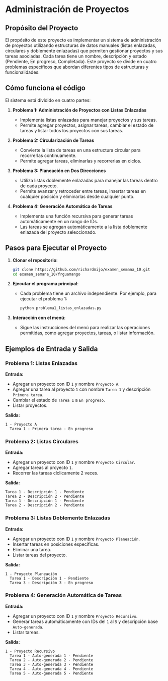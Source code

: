 # Administración de Proyectos

## Propósito del Proyecto
El propósito de este proyecto es implementar un sistema de administración de proyectos utilizando estructuras de datos manuales (listas enlazadas, circulares y doblemente enlazadas) que permiten gestionar proyectos y sus tareas asociadas. Cada tarea tiene un nombre, descripción y estado (Pendiente, En progreso, Completada). Este proyecto se divide en cuatro problemas específicos que abordan diferentes tipos de estructuras y funcionalidades.

## Cómo funciona el código
El sistema está dividido en cuatro partes:

1. **Problema 1: Administración de Proyectos con Listas Enlazadas**
   - Implementa listas enlazadas para manejar proyectos y sus tareas.
   - Permite agregar proyectos, asignar tareas, cambiar el estado de tareas y listar todos los proyectos con sus tareas.

2. **Problema 2: Circularización de Tareas**
   - Convierte la lista de tareas en una estructura circular para recorrerlas continuamente.
   - Permite agregar tareas, eliminarlas y recorrerlas en ciclos.

3. **Problema 3: Planeación en Dos Direcciones**
   - Utiliza listas doblemente enlazadas para manejar las tareas dentro de cada proyecto.
   - Permite avanzar y retroceder entre tareas, insertar tareas en cualquier posición y eliminarlas desde cualquier punto.

4. **Problema 4: Generación Automática de Tareas**
   - Implementa una función recursiva para generar tareas automáticamente en un rango de IDs.
   - Las tareas se agregan automáticamente a la lista doblemente enlazada del proyecto seleccionado.

## Pasos para Ejecutar el Proyecto
1. **Clonar el repositorio**:
   ```bash
   git clone https://github.com/richardmijo/examen_semana_10.git
   cd examen_semana_10/frguamango
   ```

2. **Ejecutar el programa principal**:
   - Cada problema tiene un archivo independiente. Por ejemplo, para ejecutar el problema 1:
     ```bash
     python problema1_listas_enlazadas.py
     ```

3. **Interacción con el menú**:
   - Sigue las instrucciones del menú para realizar las operaciones permitidas, como agregar proyectos, tareas, o listar información.

## Ejemplos de Entrada y Salida

### Problema 1: Listas Enlazadas
**Entrada:**
- Agregar un proyecto con ID `1` y nombre `Proyecto A`.
- Agregar una tarea al proyecto `1` con nombre `Tarea 1` y descripción `Primera tarea`.
- Cambiar el estado de `Tarea 1` a `En progreso`.
- Listar proyectos.

**Salida:**
```
1 - Proyecto A
  Tarea 1 - Primera tarea - En progreso
```

### Problema 2: Listas Circulares
**Entrada:**
- Agregar un proyecto con ID `1` y nombre `Proyecto Circular`.
- Agregar tareas al proyecto `1`.
- Recorrer las tareas cíclicamente 2 veces.

**Salida:**
```
Tarea 1 - Descripción 1 - Pendiente
Tarea 2 - Descripción 2 - Pendiente
Tarea 1 - Descripción 1 - Pendiente
Tarea 2 - Descripción 2 - Pendiente
```

### Problema 3: Listas Doblemente Enlazadas
**Entrada:**
- Agregar un proyecto con ID `1` y nombre `Proyecto Planeación`.
- Insertar tareas en posiciones específicas.
- Eliminar una tarea.
- Listar tareas del proyecto.

**Salida:**
```
1 - Proyecto Planeación
  Tarea 1 - Descripción 1 - Pendiente
  Tarea 3 - Descripción 3 - En progreso
```

### Problema 4: Generación Automática de Tareas
**Entrada:**
- Agregar un proyecto con ID `1` y nombre `Proyecto Recursivo`.
- Generar tareas automáticamente con IDs del `1` al `5` y descripción base `Auto-generada`.
- Listar tareas.

**Salida:**
```
1 - Proyecto Recursivo
  Tarea 1 - Auto-generada 1 - Pendiente
  Tarea 2 - Auto-generada 2 - Pendiente
  Tarea 3 - Auto-generada 3 - Pendiente
  Tarea 4 - Auto-generada 4 - Pendiente
  Tarea 5 - Auto-generada 5 - Pendiente
